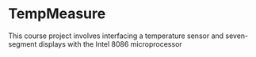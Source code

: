 # TempMeasure
This course project involves interfacing a temperature sensor and seven-segment displays with the Intel 8086 microprocessor
